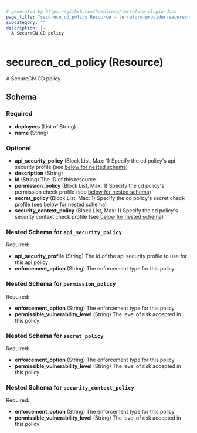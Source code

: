 ```yaml
---
# generated by https://github.com/hashicorp/terraform-plugin-docs
page_title: "securecn_cd_policy Resource - terraform-provider-securecn"
subcategory: ""
description: |-
  A SecureCN CD policy
---
```


# securecn_cd_policy (Resource)

A SecureCN CD policy



<!-- schema generated by tfplugindocs -->
## Schema

### Required

- **deployers** (List of String)
- **name** (String)

### Optional

- **api_security_policy** (Block List, Max: 1) Specify the cd policy's api security profile (see [below for nested schema](#nestedblock--api_security_policy))
- **description** (String)
- **id** (String) The ID of this resource.
- **permission_policy** (Block List, Max: 1) Specify the cd policy's permission check profile (see [below for nested schema](#nestedblock--permission_policy))
- **secret_policy** (Block List, Max: 1) Specify the cd policy's secret check profile (see [below for nested schema](#nestedblock--secret_policy))
- **security_context_policy** (Block List, Max: 1) Specify the cd policy's security context check profile (see [below for nested schema](#nestedblock--security_context_policy))

<a id="nestedblock--api_security_policy"></a>
### Nested Schema for `api_security_policy`

Required:

- **api_security_profile** (String) The id of the api security profile to use for this api policy
- **enforcement_option** (String) The enforcement type for this policy


<a id="nestedblock--permission_policy"></a>
### Nested Schema for `permission_policy`

Required:

- **enforcement_option** (String) The enforcement type for this policy
- **permissible_vulnerability_level** (String) The level of risk accepted in this policy


<a id="nestedblock--secret_policy"></a>
### Nested Schema for `secret_policy`

Required:

- **enforcement_option** (String) The enforcement type for this policy
- **permissible_vulnerability_level** (String) The level of risk accepted in this policy


<a id="nestedblock--security_context_policy"></a>
### Nested Schema for `security_context_policy`

Required:

- **enforcement_option** (String) The enforcement type for this policy
- **permissible_vulnerability_level** (String) The level of risk accepted in this policy


